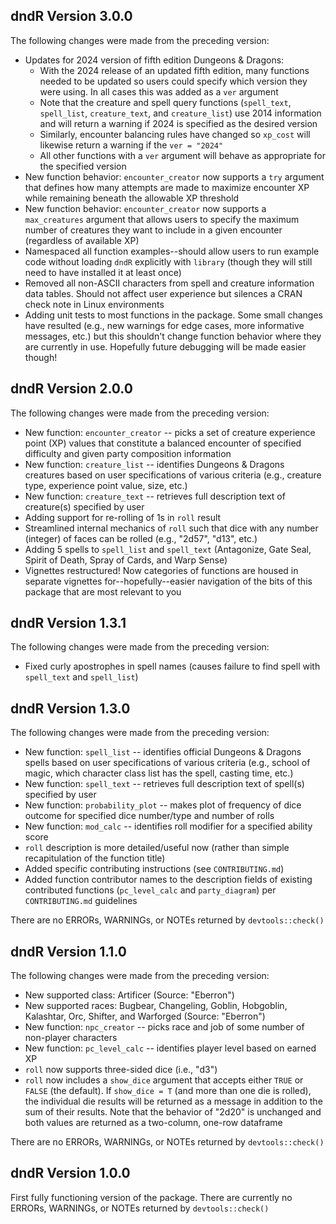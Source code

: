 ## dndR Version 3.0.0

The following changes were made from the preceding version:

- Updates for 2024 version of fifth edition Dungeons & Dragons:
    - With the 2024 release of an updated fifth edition, many functions needed to be updated so users could specify which version they were using. In all cases this was added as a `ver` argument
    - Note that the creature and spell query functions (`spell_text`, `spell_list`, `creature_text`, and `creature_list`) use 2014 information and will return a warning if 2024 is specified as the desired version
    - Similarly, encounter balancing rules have changed so `xp_cost` will likewise return a warning if the `ver = "2024"`
    - All other functions with a `ver` argument will behave as appropriate for the specified version
- New function behavior: `encounter_creator` now supports a `try` argument that defines how many attempts are made to maximize encounter XP while remaining beneath the allowable XP threshold
- New function behavior: `encounter_creator` now supports a `max_creatures` argument that allows users to specify the maximum number of creatures they want to include in a given encounter (regardless of available XP)
- Namespaced all function examples--should allow users to run example code without loading `dndR` explicitly with `library` (though they will still need to have installed it at least once)
- Removed all non-ASCII characters from spell and creature information data tables. Should not affect user experience but silences a CRAN check note in Linux environments
- Adding unit tests to most functions in the package. Some small changes have resulted (e.g., new warnings for edge cases, more informative messages, etc.) but this shouldn't change function behavior where they are currently in use. Hopefully future debugging will be made easier though!

## dndR Version 2.0.0

The following changes were made from the preceding version:

- New function: `encounter_creator` -- picks a set of creature experience point (XP) values that constitute a balanced encounter of specified difficulty and given party composition information
- New function: `creature_list` -- identifies Dungeons & Dragons creatures based on user specifications of various criteria (e.g., creature type, experience point value, size, etc.)
- New function: `creature_text` -- retrieves full description text of creature(s) specified by user
- Adding support for re-rolling of 1s in `roll` result
- Streamlined internal mechanics of `roll` such that dice with any number (integer) of faces can be rolled (e.g., "2d57", "d13", etc.)
- Adding 5 spells to `spell_list` and `spell_text` (Antagonize, Gate Seal, Spirit of Death, Spray of Cards, and Warp Sense)
- Vignettes restructured! Now categories of functions are housed in separate vignettes for--hopefully--easier navigation of the bits of this package that are most relevant to you

## dndR Version 1.3.1

The following changes were made from the preceding version:

- Fixed curly apostrophes in spell names (causes failure to find spell with `spell_text` and `spell_list`)

## dndR Version 1.3.0

The following changes were made from the preceding version:

- New function: `spell_list` -- identifies official Dungeons & Dragons spells based on user specifications of various criteria (e.g., school of magic, which character class list has the spell, casting time, etc.)
- New function: `spell_text` -- retrieves full description text of spell(s) specified by user
- New function: `probability_plot` -- makes plot of frequency of dice outcome for specified dice number/type and number of rolls
- New function: `mod_calc` -- identifies roll modifier for a specified ability score
- `roll` description is more detailed/useful now (rather than simple recapitulation of the function title)
- Added specific contributing instructions (see `CONTRIBUTING.md`)
- Added function contributor names to the description fields of existing contributed functions (`pc_level_calc` and `party_diagram`) per `CONTRIBUTING.md` guidelines

There are no ERRORs, WARNINGs, or NOTEs returned by `devtools::check()`

## dndR Version 1.1.0

The following changes were made from the preceding version:

- New supported class: Artificer (Source: "Eberron")
- New supported races: Bugbear, Changeling, Goblin, Hobgoblin, Kalashtar, Orc, Shifter, and Warforged (Source: "Eberron")
- New function: `npc_creator` -- picks race and job of some number of non-player characters
- New function: `pc_level_calc` -- identifies player level based on earned XP
- `roll` now supports three-sided dice (i.e., "d3")
- `roll` now includes a `show_dice` argument that accepts either `TRUE` or `FALSE` (the default). If `show_dice = T` (and more than one die is rolled), the individual die results will be returned as a message in addition to the sum of their results. Note that the behavior of "2d20" is unchanged and both values are returned as a two-column, one-row dataframe

There are no ERRORs, WARNINGs, or NOTEs returned by `devtools::check()`

## dndR Version 1.0.0

First fully functioning version of the package. There are currently no ERRORs, WARNINGs, or NOTEs returned by `devtools::check()`
